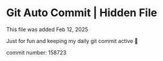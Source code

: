 # Git Auto Commit | Hidden File

This file was added Feb 12, 2025

Just for fun and keeping my daily git commit active 🤪

commit number: 158723
